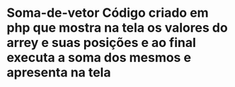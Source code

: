 # Soma-de-vetor Código criado em php que mostra na tela os valores do arrey e suas posições e ao final executa a soma dos mesmos e apresenta na tela 
